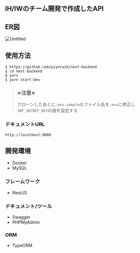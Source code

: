 ## IH/IWのチーム開発で作成したAPI

## ER図
![Untitled](https://user-images.githubusercontent.com/42093052/150925254-1ca40d4b-1a4f-44b4-a065-26605f4a51ac.png)

## 使用方法
```console:console
$ https://github.com/piyoraik/nest-backend
$ cd nest-backend
$ yarn
$ yarn start:dev
```
>### ※注意※
>クローンしたあとに`.env.sample`のファイル名を`.env`に修正し  
>`JWT_SECRET_KEY`の値を設定する

### ドキュメントURL
```
http://localhost:9000
```

## 開発環境
- Docker
- MySQL
### フレームワーク
- NestJS

### ドキュメント/ツール
- Swagger
- PHPMyAdmin

### ORM
- TypeORM
